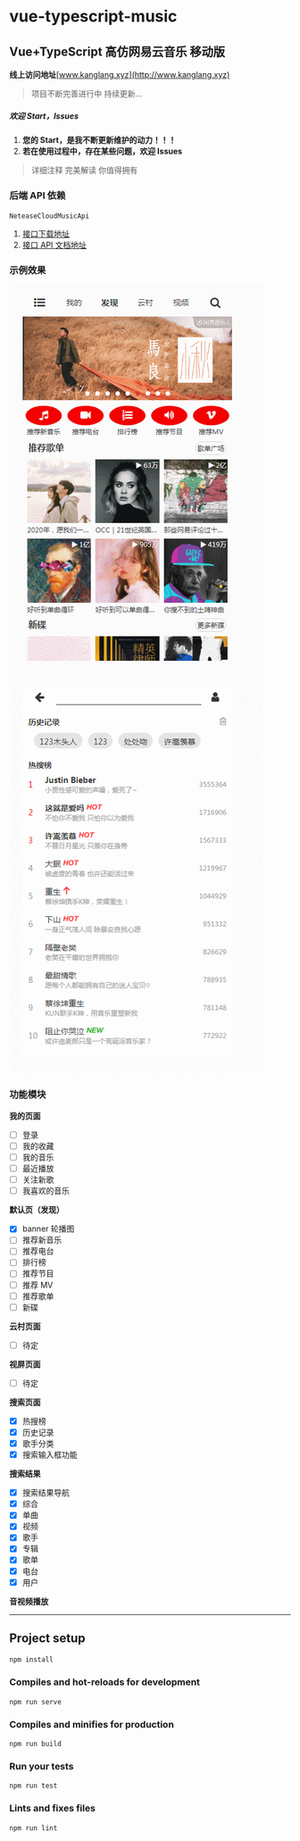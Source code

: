 # vue-typescript-music

## Vue+TypeScript 高仿网易云音乐 移动版

**线上访问地址**[www.kanglang.xyz](http://www.kanglang.xyz)

> 项目不断完善进行中 持续更新...

##### 欢迎 Start，Issues

1. **您的 Start，是我不断更新维护的动力！！！**
2. **若在使用过程中，存在某些问题，欢迎 Issues**

> 详细注释 完美解读 你值得拥有

### 后端 API 依赖

`NeteaseCloudMusicApi`

1. [接口下载地址](https://github.com/Binaryify/NeteaseCloudMusicApi)
2. [接口 API 文档地址](https://binaryify.github.io/NeteaseCloudMusicApi/#/?id=neteasecloudmusicapi)

### 示例效果

![搜索页、搜索结果](./src/doc/images/search.gif)
![热门歌手页](./src/doc/images/singer.gif)

### 功能模块

**我的页面**

- [ ] 登录
- [ ] 我的收藏
- [ ] 我的音乐
- [ ] 最近播放
- [ ] 关注新歌
- [ ] 我喜欢的音乐

**默认页（发现）**

- [x] banner 轮播图
- [ ] 推荐新音乐
- [ ] 推荐电台
- [ ] 排行榜
- [ ] 推荐节目
- [ ] 推荐 MV
- [ ] 推荐歌单
- [ ] 新碟

**云村页面**

- [ ] 待定

**视屏页面**

- [ ] 待定

**搜索页面**

- [x] 热搜榜
- [x] 历史记录
- [x] 歌手分类
- [x] 搜索输入框功能

**搜索结果**

- [x] 搜索结果导航
- [x] 综合
- [x] 单曲
- [x] 视频
- [x] 歌手
- [x] 专辑
- [x] 歌单
- [x] 电台
- [x] 用户

**音视频播放**

---

## Project setup

```
npm install
```

### Compiles and hot-reloads for development

```
npm run serve
```

### Compiles and minifies for production

```
npm run build
```

### Run your tests

```
npm run test
```

### Lints and fixes files

```
npm run lint
```
